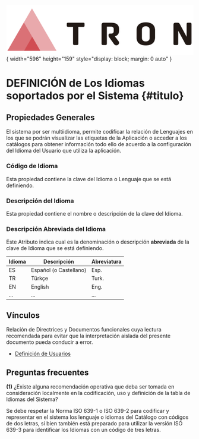 ![Imagen LOGO](./00-Imagen/logo-TRON.png){ width="596" height="159" style="display: block; margin: 0 auto" }

# DEFINICIÓN de Los Idiomas soportados por el Sistema {#titulo}  

## Propiedades Generales

El sistema por ser multiidioma, permite codificar la relación de Lenguajes en los que se podrán visualizar las etiquetas de la Aplicación o acceder a los catálogos para obtener información todo ello de acuerdo a la configuración del Idioma del Usuario que utiliza la aplicación.

### **Código de Idioma**

Esta propiedad contiene la clave del Idioma o Lenguaje que se está definiendo.

### **Descripción del Idioma**

Esta propiedad contiene el nombre o descripción de la clave del Idioma.

### **Descripción Abreviada del Idioma**

Este Atributo indica cual es la denominación o descripción **abreviada** de la clave de Idioma que se está definiendo.

| Idioma                | Descripción            | Abreviatura     |
| ------                | -----------            | ---             |
| ES                    | Español (o Castellano) | Esp.            |
| TR                    | Türkçe                 | Turk.           |
| EN                    | English                | Eng.            |
| ...                   | ...                    | ...             |

## Vínculos

Relación de Directrices y Documentos funcionales cuya lectura recomendada para evitar que la interpretación aislada del presente documento pueda conducir a error.

- [Definición de Usuarios](./07-Sistema-de-Seguridad/DEFINICION-Usuarios-Entidad.md#titulo)

## Preguntas frecuentes

**(1)** ¿Existe alguna recomendación operativa que deba ser tomada en consideración localmente en la codificación, uso y definición de la tabla de Idiomas del Sistema?

Se debe respetar la Norma ISO 639-1 o ISO 639-2 para codificar y representar en el sistema los lenguaje o idiomas del Catálogo con códigos de dos letras, si bien también está preparado para utilizar la versión ISO 639-3 para identificar los Idiomas con un código de tres letras.

[Tabla TRON: G1010010]:<>
